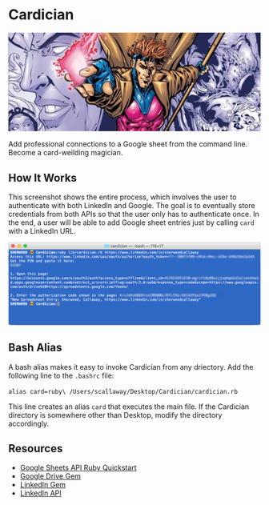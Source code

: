 # Cardician

![alt text](https://github.com/shcallaway/cardician/blob/master/assets/gambit.jpg)

Add professional connections to a Google sheet from the command line. Become a card-weilding magician.

## How It Works

This screenshot shows the entire process, which involves the user to authenticate with both LinkedIn and Google. The goal is to eventually store credentials from both APIs so that the user only has to authenticate once. In the end, a user will be able to add Google sheet entries just by calling `card` with a LinkedIn URL.

![alt text](https://github.com/shcallaway/cardician/blob/master/assets/terminal.png)

## Bash Alias

A bash alias makes it easy to invoke Cardician from any driectory. Add the following line to the `.bashrc` file:

```alias card=ruby\ /Users/scallaway/Desktop/Cardician/cardician.rb```

This line creates an alias `card` that executes the main file. If the Cardician directory is somewhere other than Desktop, modify the directory accordingly.

## Resources
* [Google Sheets API Ruby Quickstart](https://developers.google.com/sheets/quickstart/ruby)
* [Google Drive Gem](https://github.com/gimite/google-drive-ruby)
* [LinkedIn Gem](https://github.com/hexgnu/linkedin)
* [LinkedIn API](https://developer.linkedin.com/docs/oauth2)